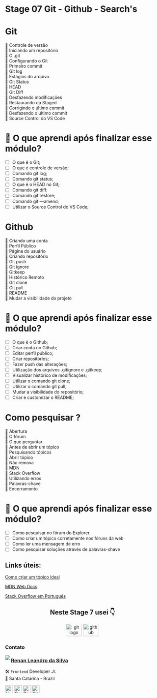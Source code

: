 # Stage 07 Git - Github - Search's

# Git

🚀 Controle de versão </br>
🚀 Iniciando um repositório </br>
🚀 O .git </br>
🚀 Configurando o Git </br>
🚀 Primeiro commit </br>
🚀 Git log </br>
🚀 Estágios do arquivo </br>
🚀 Git Status </br>
🚀 HEAD </br>
🚀 Git Diff </br>
🚀 Desfazendo modificações </br>
🚀 Restaurando da Staged </br>
🚀 Corrigindo o último commit </br>
🚀 Desfazendo o último commit </br>
🚀 Source Control do VS Code

# 🤔 O que aprendi após finalizar esse módulo?

- [ ] O que é o Git;
- [ ] O que é controle de versão;
- [ ] Comando git log;
- [ ] Comando git status;
- [ ] O que é o HEAD no Git;
- [ ] Comando git diff;
- [ ] Comando git restore;
- [ ] Comando git —amend;
- [ ] Utilizar o Source Control do VS Code;

# Github

🚀 Criando uma conta </br>
🚀 Perfil Público </br>
🚀 Página do usuário </br>
🚀 Criando repositório </br>
🚀 Git push </br>
🚀 Git ignore </br>
🚀 Gitkeep </br>
🚀 Histórico Remoto </br>
🚀 Git clone </br>
🚀 Git pull </br>
🚀 README </br>
🚀 Mudar a visibilidade do projeto

# 🤔 O que aprendi após finalizar esse módulo?

- [ ] O que é o Github;
- [ ] Criar conta no Github;
- [ ] Editar perfil público;
- [ ] Criar repositórios;
- [ ] Fazer push das alterações;
- [ ] Utilização dos arquivos .gitignore e .gitkeep;
- [ ] Visualizar histórico de modificações;
- [ ] Utilizar o comando git clone;
- [ ] Utilizar o comando git pull;
- [ ] Mudar a visibilidade do repositório;
- [ ] Criar e customizar o README;

# Como pesquisar ?

🚀 Abertura </br>
🚀 O fórum </br>
🚀 O que perguntar </br>
🚀 Antes de abrir um tópico </br>
🚀 Pesquisando tópicos </br>
🚀 Abrir tópico </br>
🚀 Não remova </br>
🚀 MDN </br>
🚀 Stack Overflow </br>
🚀 Utilizando erros </br>
🚀 Palavras-chave </br>
🚀 Encerramento

# 🤔 O que aprendi após finalizar esse módulo?

- [ ] Como pesquisar no fórum do Explorer
- [ ] Como criar um tópico corretamente nos fóruns da web
- [ ] Como ler uma mensagem de erro
- [ ] Como pesquisar soluções através de palavras-chave

## Links úteis:

[Como criar um tópico ideal](https://www.notion.so/Como-criar-um-t-pico-ideal-408faa68bebc4f9590711ee935c9cac9)

[MDN Web Docs](https://developer.mozilla.org/pt-BR/)

[Stack Overflow em Português](https://pt.stackoverflow.com/)

<h2 align="center">Neste Stage 7 usei 👇</h2>

<div align="center">

  <img src="https://cdn.jsdelivr.net/gh/devicons/devicon/icons/git/git-original.svg" height="40" width="52" alt="git logo"  />
  <img src="https://cdn.jsdelivr.net/gh/devicons/devicon/icons/github/github-original.svg" height="40" width="52" alt="github logo"   />
          
</div>

### Contato

<img align="left" src="https://www.github.com/renyzeraa.png?size=150">

### [**Renan Leandro da Silva**](https://github.com/renyzeraa)

🛠 `Frontend` Developer Jr. <br>
📍 Santa Catarina - Brazil

<a href="https://www.linkedin.com/in/renyzeraa" target="_blank"><img src="https://img.shields.io/badge/LinkedIn-0077B5?style=flat&logo=linkedin&logoColor=white" alt="LinkedIn Badge" height="25"></a>&nbsp;<a href="mailto:renansilvaytb@gmail.com" target="_blank"><img src="https://img.shields.io/badge/Gmail-D14836?style=flat&logo=gmail&logoColor=white" alt="Gmail Badge" height="25"></a>&nbsp;<a href="#"><img src="https://img.shields.io/badge/Discord-%237289DA.svg?logo=discord&logoColor=white" title="renan_s#7826" alt="Discord Badge" height="25"></a>&nbsp;<a href="https://www.github.com/renyzeraa" target="_blank"><img src="https://img.shields.io/badge/GitHub-100000?style=flat&logo=github&logoColor=white" alt="GitHub Badge" height="25"></a>&nbsp;

<br clear="left"/>
